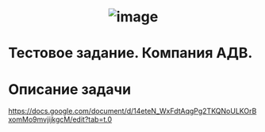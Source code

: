 # <p align="center"> ![image](https://github.com/user-attachments/assets/1d8f232a-4fcd-4757-9c4f-62e51a826186) </p>
# Тестовое задание. Компания АДВ. 
# Описание задачи
https://docs.google.com/document/d/14eteN_WxFdtAqgPg2TKQNoULKOrBxomMo9mvjijkgcM/edit?tab=t.0 
